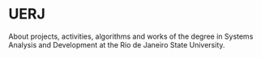 # UERJ
About projects, activities, algorithms and works of the degree in Systems Analysis and Development at the Rio de Janeiro State University.
